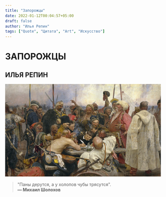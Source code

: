```yaml
---
title: "Запорожцы"
date: 2022-01-12T00:04:57+05:00
draft: false
author: "Илья Репин"
tags: ["Quote", "Цитата", "Art", "Искусство"]
---
```


# ЗАПОРОЖЦЫ

## ИЛЬЯ РЕПИН

![Запорожцы](image.jpg)

>"Паны дерутся, а у холопов чубы трясутся".  
>**&mdash; Михаил Шолохов**
